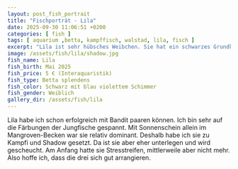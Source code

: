 ```yaml
---
layout: post_fish_portrait
title: "Fischporträt - Lila"
date: 2025-09-30 11:06:51 +0200
categories: [ fish ]
tags: [ aquarium ,betta, kampffisch, walstad, lila, fisch ]
excerpt: "Lila ist sehr hübsches Weibchen. Sie hat ein schwarzes Grundkleid mit blau violettem Schimmer. Lila ist sehr neugierig und aktiv."
image: /assets/fish/lila/shadow.jpg
fish_name: Lila
fish_birth: Mai 2025
fish_price: 5 € (Interaquaristik)
fish_type: Betta splendens
fish_color: Schwarz mit blau violettem Schimmer
fish_gender: Weiblich
gallery_dir: /assets/fish/lila
---
```


Lila habe ich schon erfolgreich mit Bandit paaren können. Ich bin sehr auf die Färbungen der Jungfische gespannt. Mit
Sonnenschein allein im Mangroven-Becken war sie relativ dominant. Deshalb habe ich sie zu Kampfi und Shadow gesetzt. Da
ist sie aber eher unterlegen und wird gescheucht. Am Anfang hatte sie Stresstreifen, mittlerweile aber nicht mehr. Also
hoffe ich, dass die drei sich gut arrangieren.